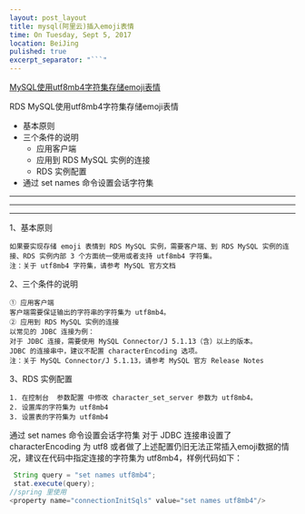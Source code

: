 ```yaml
---
layout: post_layout
title: mysql(阿里云)插入emoji表情
time: On Tuesday, Sept 5, 2017
location: BeiJing
pulished: true
excerpt_separator: "```"
---
```



<a href="https://help.aliyun.com/knowledge_detail/41702.html#RDS">MySQL使用utf8mb4字符集存储emoji表情</a>

RDS MySQL使用utf8mb4字符集存储emoji表情

-  基本原则
-  三个条件的说明
    - 应用客户端
    - 应用到 RDS MySQL 实例的连接
    - RDS 实例配置
-  通过 set names 命令设置会话字符集

---
***
___
1、基本原则

    如果要实现存储 emoji 表情到 RDS MySQL 实例，需要客户端、到 RDS MySQL 实例的连接、RDS 实例内部 3 个方面统一使用或者支持 utf8mb4 字符集。
    注：关于 utf8mb4 字符集，请参考 MySQL 官方文档

2、三个条件的说明

    ① 应用客户端
    客户端需要保证输出的字符串的字符集为 utf8mb4。
    ② 应用到 RDS MySQL 实例的连接
    以常见的 JDBC 连接为例：
    对于 JDBC 连接，需要使用 MySQL Connector/J 5.1.13（含）以上的版本。
    JDBC 的连接串中，建议不配置 characterEncoding 选项。
    注：关于 MySQL Connector/J 5.1.13，请参考 MySQL 官方 Release Notes

3、RDS 实例配置

    1. 在控制台  参数配置 中修改 character_set_server 参数为 utf8mb4。
    2. 设置库的字符集为 utf8mb4
    3. 设置表的字符集为 utf8mb4

通过 set names 命令设置会话字符集
对于 JDBC 连接串设置了 characterEncoding 为 utf8 或者做了上述配置仍旧无法正常插入emoji数据的情况，建议在代码中指定连接的字符集为 utf8mb4，样例代码如下：
```java
 String query = "set names utf8mb4";
 stat.execute(query);
//spring 里使用
<property name="connectionInitSqls" value="set names utf8mb4"/>
```